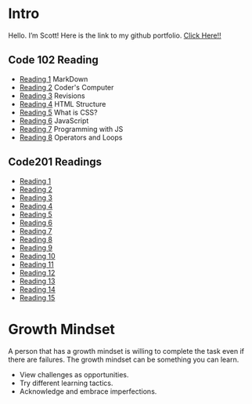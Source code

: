 # Intro
Hello. I’m Scott! Here is the link to my github portfolio. [Click Here!!](dsmul.github.io/reading-notes/)

## Code 102 Reading

- [Reading 1](markdown.md) MarkDown
- [Reading 2](coderscomputer.md) Coder's Computer
- [Reading 3](revisions.md) Revisions
- [Reading 4](htmlstructure.md) HTML Structure
- [Reading 5](css.md) What is CSS?
- [Reading 6](javascript.md) JavaScript
- [Reading 7](programmingjs.md) Programming with JS
- [Reading 8](opandloop.md) Operators and Loops

## Code201 Readings

- [Reading 1](201/class01.md)
- [Reading 2](201/class01.md)
- [Reading 3](201/class01.md)
- [Reading 4](201/class01.md)
- [Reading 5](201/class01.md)
- [Reading 6](201/class01.md)
- [Reading 7](201/class01.md)
- [Reading 8](201/class01.md)
- [Reading 9](201/class01.md)
- [Reading 10](201/class01.md)
- [Reading 11](201/class01.md)
- [Reading 12](201/class01.md)
- [Reading 13](201/class01.md)
- [Reading 14](201/class01.md)
- [Reading 15](201/class01.md)

# Growth Mindset
A person that has a growth mindset is willing to complete the task even if there are failures. The growth mindset can be something you can learn.

- View challenges as opportunities.
- Try different learning tactics.
- Acknowledge and embrace imperfections.



